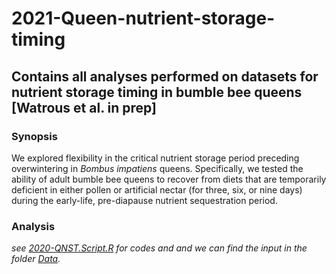 # 2021-Queen-nutrient-storage-timing

## Contains all analyses performed on datasets for nutrient storage timing in bumble bee queens [Watrous et al. in prep]

### Synopsis

We explored flexibility in the critical nutrient storage period preceding overwintering in *Bombus impatiens* queens. Specifically, we tested the ability of adult bumble bee queens to recover from diets that are temporarily deficient in either pollen or artificial nectar (for three, six, or nine days) during the early-life, pre-diapause nutrient sequestration period.

### Analysis
_see [2020-QNST.Script.R](https://github.com/claudinpcosta/2020-Queen-nutrient-storage-timing/blob/main/2020-QNST.Script.R) for codes and  and we can find the input in the folder [Data](https://github.com/claudinpcosta/2020-Queen-nutrient-storage-timing-experiment/tree/master/Data)._
